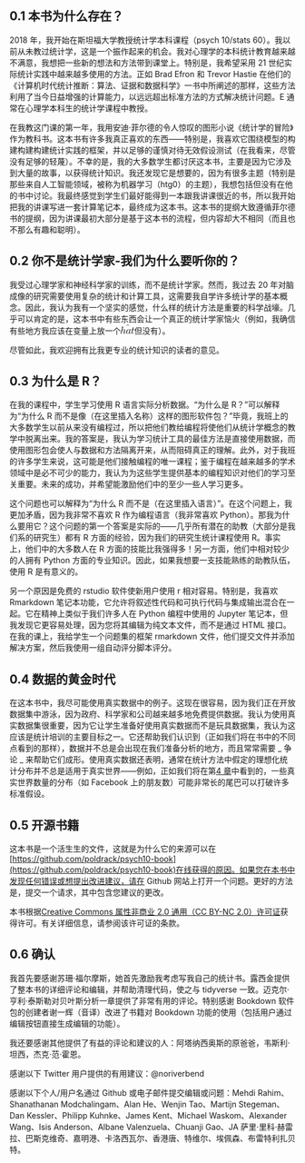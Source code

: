 

## 0.1 本书为什么存在？

2018 年，我开始在斯坦福大学教授统计学本科课程（psych 10/stats 60）。我以前从未教过统计学，这是一个振作起来的机会。我对心理学的本科统计教育越来越不满意，我想把一些新的想法和方法带到课堂上。特别是，我希望采用 21 世纪实际统计实践中越来越多使用的方法。正如 Brad Efron 和 Trevor Hastie 在他们的《计算机时代统计推断：算法、证据和数据科学》一书中所阐述的那样，这些方法利用了当今日益增强的计算能力，以远远超出标准方法的方式解决统计问题。E 通常在心理学本科生的统计学课程中教授。

在我教这门课的第一年，我用安迪·菲尔德的令人惊叹的图形小说《统计学的冒险》作为教科书。这本书有许多我真正喜欢的东西——特别是，我喜欢它围绕模型的构建构建构建统计实践的框架，并以足够的谨慎对待无效假设测试（在我看来，尽管没有足够的轻蔑）。不幸的是，我的大多数学生都讨厌这本书，主要是因为它涉及到大量的故事，以获得统计知识。我还发现它是想要的，因为有很多主题（特别是那些来自人工智能领域，被称为机器学习（htg0）的主题），我想包括但没有在他的书中讨论。我最终感觉到学生们最好能得到一本跟我讲课很近的书，所以我开始把我的讲课写进一套计算笔记本，最终成为这本书。这本书的提纲大致遵循菲尔德书的提纲，因为讲课最初大部分是基于这本书的流程，但内容却大不相同（而且也不那么有趣和聪明）。



## 0.2 你不是统计学家-我们为什么要听你的？

我受过心理学家和神经科学家的训练，而不是统计学家。然而，我过去 20 年对脑成像的研究需要使用复杂的统计和计算工具，这需要我自学许多统计学的基本概念。因此，我认为我有一个坚实的感觉，什么样的统计方法是重要的科学战壕。几乎可以肯定的是，这本书中有些东西会让一个真正的统计学家恼火（例如，我确信有些地方我应该在变量上放一个![](img/4fdfcc4c22892cfa15494d9d626fc389.jpg)但没有）。

尽管如此，我欢迎拥有比我更专业的统计知识的读者的意见。



## 0.3 为什么是 R？

在我的课程中，学生学习使用 R 语言实际分析数据。“为什么是 R？”可以解释为“为什么 R 而不是像（在这里插入名称）这样的图形软件包？”毕竟，我班上的大多数学生以前从来没有编程过，所以把他们教给编程将使他们从统计学概念的教学中脱离出来。我的答案是，我认为学习统计工具的最佳方法是直接使用数据，而使用图形包会使人与数据和方法隔离开来，从而阻碍真正的理解。此外，对于我班的许多学生来说，这可能是他们接触编程的唯一课程；鉴于编程在越来越多的学术领域中是必不可少的能力，我认为为这些学生提供基本的编程知识对他们的学习至关重要。未来的成功，并希望能激励他们中的至少一些人学习更多。

这个问题也可以解释为“为什么 R 而不是（在这里插入语言）”。在这个问题上，我更加矛盾，因为我非常不喜欢 R 作为编程语言（我非常喜欢 Python）。那我为什么要用它？这个问题的第一个答案是实际的——几乎所有潜在的助教（大部分是我们系的研究生）都有 R 方面的经验，因为我们的研究生统计课程使用 R。事实上，他们中的大多数人在 R 方面的技能比我强得多！另一方面，他们中相对较少的人拥有 Python 方面的专业知识。因此，如果我想要一支技能熟练的助教队伍，使用 R 是有意义的。

另一个原因是免费的 rstudio 软件使新用户使用 r 相对容易。特别是，我喜欢 Rmarkdown 笔记本功能，它允许将叙述性代码和可执行代码与集成输出混合在一起。它在精神上类似于我们许多人在 Python 编程中使用的 Jupyter 笔记本，但我发现它更容易处理，因为您将其编辑为纯文本文件，而不是通过 HTML 接口。在我的课上，我给学生一个问题集的框架 rmarkdown 文件，他们提交文件并添加解决方案，然后我使用一组自动评分脚本评分。

## 0.4 数据的黄金时代

在这本书中，我尽可能使用真实数据中的例子。这现在很容易，因为我们正在开放数据集中游泳，因为政府、科学家和公司越来越多地免费提供数据。我认为使用真实数据集很重要，因为它让学生准备好使用真实数据而不是玩具数据集，我认为这应该是统计培训的主要目标之一。它还帮助我们认识到（正如我们将在书中的不同点看到的那样），数据并不总是会出现在我们准备分析的地方，而且常常需要 _ 争论 _ 来帮助它们成形。使用真实数据还表明，通常在统计方法中假定的理想化统计分布并不总是适用于真实世界——例如，正如我们将在第[4 章](#summarizing-data)中看到的，一些真实世界数量的分布（如 Facebook 上的朋友数）可能非常长的尾巴可以打破许多标准假设。

## 0.5 开源书籍

这本书是一个活生生的文件，这就是为什么它的来源可以在[https://github.com/poldrack/psych10-book](https://github.com/poldrack/psych10-book)在线获得的原因。如果您在本书中发现任何错误或想提出改进建议，请在 Github 网站上打开一个问题。更好的方法是，提交一个请求，其中包含您建议的更改。

本书根据[Creative Commons 属性非商业 2.0 通用（CC BY-NC 2.0）许可证](https://creativecommons.org/licenses/by-nc/2.0/)获得许可。有关详细信息，请参阅该许可证的条款。

## 0.6 确认

我首先要感谢苏珊·福尔摩斯，她首先激励我考虑写我自己的统计书。露西金提供了整本书的详细评论和编辑，并帮助清理代码，使之与 tidyverse 一致。迈克尔·亨利·泰斯勒对贝叶斯分析一章提供了非常有用的评论。特别感谢 Bookdown 软件包的创建者谢一辉（音译）改进了书籍对 Bookdown 功能的使用（包括用户通过编辑按钮直接生成编辑的功能）。

我还要感谢其他提供了有益的评论和建议的人：阿塔纳西奥斯的原爸爸，韦斯利·坦西，杰克·范·霍恩。

感谢以下 Twitter 用户提供的有用建议：@noriverbend

感谢以下个人/用户名通过 Github 或电子邮件提交编辑或问题：Mehdi Rahim、Shanathanan Modchalingam、Alan He、Wenjin Tao、Martijn Stegeman、Dan Kessler、Philipp Kuhnke、James Kent、Michael Waskom、Alexander Wang、Isis Anderson、Albane Valenzuela、Chuanji Gao、JA 萨里·里科·赫雷拉、巴斯克维奇、嘉明港、卡洛西瓦尔、香港唐、特维尔、埃佩森、布雷特利扎贝特。